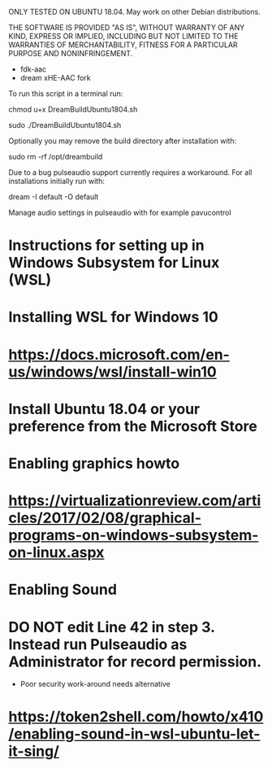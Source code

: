 ONLY TESTED ON UBUNTU 18.04. May work on other Debian distributions.

THE SOFTWARE IS PROVIDED "AS IS", WITHOUT WARRANTY OF ANY KIND, EXPRESS OR IMPLIED, INCLUDING BUT NOT LIMITED TO THE WARRANTIES OF MERCHANTABILITY, FITNESS FOR A PARTICULAR PURPOSE AND NONINFRINGEMENT.

* fdk-aac
* dream xHE-AAC fork

To run this script in a terminal run:

chmod u+x DreamBuildUbuntu1804.sh

sudo ./DreamBuildUbuntu1804.sh

Optionally you may remove the build directory after installation with:

sudo rm -rf /opt/dreambuild

Due to a bug pulseaudio support currently requires a workaround. For all installations initially run with:

dream -I default -O default

Manage audio settings in pulseaudio with for example pavucontrol

# Instructions for setting up in Windows Subsystem for Linux (WSL)

# Installing WSL for Windows 10
# https://docs.microsoft.com/en-us/windows/wsl/install-win10

# Install Ubuntu 18.04 or your preference from the Microsoft Store

# Enabling graphics howto
# https://virtualizationreview.com/articles/2017/02/08/graphical-programs-on-windows-subsystem-on-linux.aspx

# Enabling Sound
# DO NOT edit Line 42 in step 3. Instead run Pulseaudio as Administrator for record permission.
* Poor security work-around needs alternative

# https://token2shell.com/howto/x410/enabling-sound-in-wsl-ubuntu-let-it-sing/



